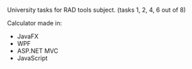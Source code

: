 University tasks for RAD tools subject. (tasks 1, 2, 4, 6 out of 8)

Calculator made in:
 - JavaFX
 - WPF
 - ASP.NET MVC
 - JavaScript
